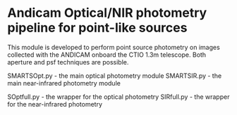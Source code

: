# Andicam Optical/NIR photometry pipeline for point-like sources

This module is developed to perform point source photometry on images collected with the ANDICAM onboard the CTIO 1.3m telescope. Both aperture and psf techniques are possible. 

SMARTSOpt.py - the main optical photometry module
SMARTSIR.py - the main near-infrared photometry module

SOptfull.py - the wrapper for the optical photometry
SIRfull.py - the wrapper for the near-infrared photometry
